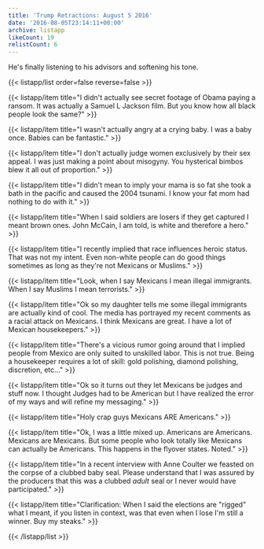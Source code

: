 ```yaml
---
title: 'Trump Retractions: August 5 2016'
date: '2016-08-05T23:14:11+00:00'
archive: listapp
likeCount: 19
relistCount: 6
---
```


He's finally listening to his advisors and softening his tone.

{{< listapp/list order=false reverse=false >}}

   {{< listapp/item title="I didn't actually see secret footage of Obama paying a ransom. It was actually a Samuel L Jackson film. But you know how all black people look the same?" >}}

   {{< listapp/item title="I wasn't actually angry at a crying baby. I was a baby once. Babies can be fantastic." >}}

   {{< listapp/item title="I don't actually judge women exclusively by their sex appeal. I was just making a point about misogyny. You hysterical bimbos blew it all out of proportion." >}}

   {{< listapp/item title="I didn't mean to imply your mama is so fat she took a bath in the pacific and caused the 2004 tsunami. I know your fat mom had nothing to do with it." >}}

   {{< listapp/item title="When I said soldiers are losers if they get captured I meant brown ones. John McCain, I am told, is white and therefore a hero." >}}

   {{< listapp/item title="I recently implied that race influences heroic status. That was not my intent. Even non-white people can do good things sometimes as long as they're not Mexicans or Muslims." >}}

   {{< listapp/item title="Look, when I say Mexicans I mean illegal immigrants. When I say Muslims I mean terrorists." >}}

   {{< listapp/item title="Ok so my daughter tells me some illegal immigrants are actually kind of cool. The media has portrayed my recent comments as a racial attack on Mexicans. I think Mexicans are great. I have a lot of Mexican housekeepers." >}}

   {{< listapp/item title="There's a vicious rumor going around that I implied people from Mexico are only suited to unskilled labor. This is not true. Being a housekeeper requires a lot of skill: gold polishing, diamond polishing, discretion, etc..." >}}

   {{< listapp/item title="Ok so it turns out they let Mexicans be judges and stuff now. I thought Judges had to be American but I have realized the error of my ways and will refine my messaging." >}}

   {{< listapp/item title="Holy crap guys Mexicans ARE Americans." >}}

   {{< listapp/item title="Ok, I was a little mixed up. Americans are Americans. Mexicans are Mexicans. But some people who look totally like Mexicans can actually be Americans. This happens in the flyover states. Noted." >}}

   {{< listapp/item title="In a recent interview with Anne Coulter we feasted on the corpse of a clubbed baby seal. Please understand that I was assured by the producers that this was a clubbed *adult* seal or I never would have participated." >}}

   {{< listapp/item title="Clarification: When I said the elections are \"rigged\" what I meant, if you listen in context, was that even when I lose I'm still a winner. Buy my steaks." >}}

{{< /listapp/list >}}
